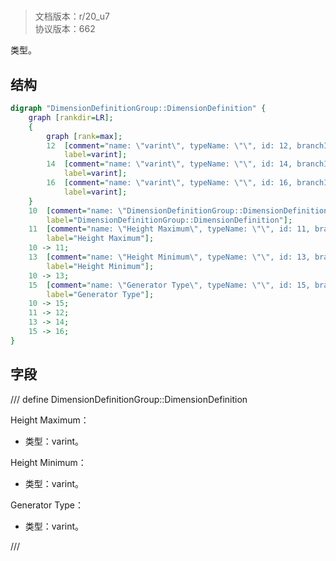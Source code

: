 # <!-- md:samp DimensionDefinitionGroup::DimensionDefinition -->

> 文档版本：r/20_u7<br/>协议版本：662

<!-- md:samp DimensionDefinitionGroup::DimensionDefinition -->类型。

## 结构

```dot
digraph "DimensionDefinitionGroup::DimensionDefinition" {
	graph [rankdir=LR];
	{
		graph [rank=max];
		12	[comment="name: \"varint\", typeName: \"\", id: 12, branchId: 0, recurseId: -1, attributes: 512, notes: \"\"",
			label=varint];
		14	[comment="name: \"varint\", typeName: \"\", id: 14, branchId: 0, recurseId: -1, attributes: 512, notes: \"\"",
			label=varint];
		16	[comment="name: \"varint\", typeName: \"\", id: 16, branchId: 0, recurseId: -1, attributes: 512, notes: \"\"",
			label=varint];
	}
	10	[comment="name: \"DimensionDefinitionGroup::DimensionDefinition\", typeName: \"\", id: 10, branchId: 0, recurseId: -1, attributes: 0, notes: \"\"",
		label="DimensionDefinitionGroup::DimensionDefinition"];
	11	[comment="name: \"Height Maximum\", typeName: \"\", id: 11, branchId: 0, recurseId: -1, attributes: 0, notes: \"\"",
		label="Height Maximum"];
	10 -> 11;
	13	[comment="name: \"Height Minimum\", typeName: \"\", id: 13, branchId: 0, recurseId: -1, attributes: 0, notes: \"\"",
		label="Height Minimum"];
	10 -> 13;
	15	[comment="name: \"Generator Type\", typeName: \"\", id: 15, branchId: 0, recurseId: -1, attributes: 0, notes: \"\"",
		label="Generator Type"];
	10 -> 15;
	11 -> 12;
	13 -> 14;
	15 -> 16;
}

```

## 字段

/// define
DimensionDefinitionGroup::DimensionDefinition

Height Maximum：<!-- md:samp varint -->

- 类型：varint。

Height Minimum：<!-- md:samp varint -->

- 类型：varint。

Generator Type：<!-- md:samp varint -->

- 类型：varint。


///
